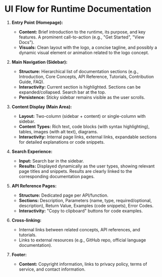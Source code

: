 # UI Flow for Runtime Documentation

1.  **Entry Point (Homepage):**
    *   **Content:** Brief introduction to the runtime, its purpose, and key features. A prominent call-to-action (e.g., "Get Started", "View Docs").
    *   **Visuals:** Clean layout with the logo, a concise tagline, and possibly a dynamic visual element or animation related to the logo concept.

2.  **Main Navigation (Sidebar):**
    *   **Structure:** Hierarchical list of documentation sections (e.g., Introduction, Core Concepts, API Reference, Tutorials, Contribution Guide, FAQ).
    *   **Interactivity:** Current section is highlighted. Sections can be expanded/collapsed. Search bar at the top.
    *   **Persistence:** Sticky sidebar remains visible as the user scrolls.

3.  **Content Display (Main Area):**
    *   **Layout:** Two-column (sidebar + content) or single-column with sidebar.
    *   **Content Types:** Rich text, code blocks (with syntax highlighting), tables, images (with alt text), diagrams.
    *   **Interactivity:** Internal page links, external links, expandable sections for detailed explanations or code snippets.

4.  **Search Experience:**
    *   **Input:** Search bar in the sidebar.
    *   **Results:** Displayed dynamically as the user types, showing relevant page titles and snippets. Results are clearly linked to the corresponding documentation pages.

5.  **API Reference Pages:**
    *   **Structure:** Dedicated page per API/function.
    *   **Sections:** Description, Parameters (name, type, required/optional, description), Return Value, Examples (code snippets), Error Codes.
    *   **Interactivity:** "Copy to clipboard" buttons for code examples.

6.  **Cross-linking:**
    *   Internal links between related concepts, API references, and tutorials.
    *   Links to external resources (e.g., GitHub repo, official language documentation).

7.  **Footer:**
    *   **Content:** Copyright information, links to privacy policy, terms of service, and contact information.

